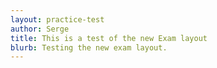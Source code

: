```yaml
---
layout: practice-test
author: Serge
title: This is a test of the new Exam layout
blurb: Testing the new exam layout.
---
```

<script>
   window.addEventListener('load', function () {
   
     var questionBank = localStorage.getItem("questions");
     console.log("Questions after pull " + questionBank);
     var exam = new Exam(questionBank);
     console.log(exam);
     var questionNumber = 0;
	 
   	 console.log("The size is: " + questionBank.length);
   	 questionBank = examQuestions.slice(9,12);
	 
	 try {
	  alert("Starting to create the exam");
      var exam = new Exam(questionBank);
	  
      console.log("That worked without parsing the exam!");
     }
     catch(err) {
	   console.log(err.message);
       console.log("Not giving up! Parsing now and passing...");
       questionBank = JSON.parse(questionBank);
       var exam = new Exam(questionBank)
 
     }
     console.log(exam); 
   
     var questionNumber = 0;
     displayQuestion(0);
     document.getElementById("question-jumper").innerHTML;
     let buttons = "";
     for (i = 0; i < exam.questions.length; i++) {
   		var aTag = document.createElement('a');
   		aTag.setAttribute('onClick','displayQuestion(\''+ i + '\')');
   		aTag.setAttribute('class','btn btn-info mr-2');
   		aTag.setAttribute('id', 'jumpTo'+i);
   		aTag.innerHTML = "" + (i+1);
   		document.getElementById("question-jumper").append(aTag);
   	 }
   });
</script>